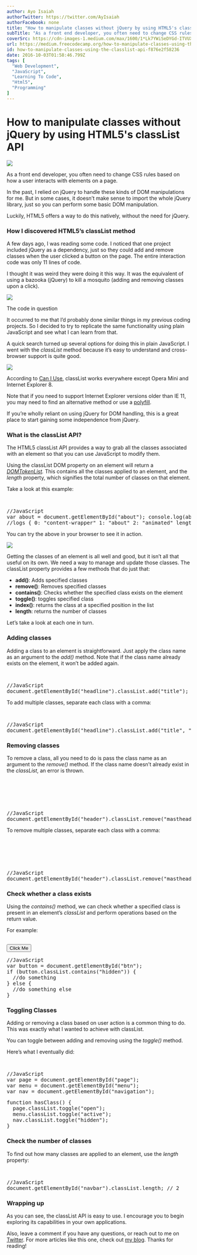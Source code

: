 ```yaml
---
author: Ayo Isaiah
authorTwitter: https://twitter.com/AyIsaiah
authorFacebook: none
title: "How to manipulate classes without jQuery by using HTML5's classList API"
subTitle: "As a front end developer, you often need to change CSS rules based on how a user interacts with elements on a page...."
coverSrc: https://cdn-images-1.medium.com/max/1600/1*Lk7YWiSeDYGd-ITVUXbBbA.png
url: https://medium.freecodecamp.org/how-to-manipulate-classes-using-the-classlist-api-f876e2f58236
id: how-to-manipulate-classes-using-the-classlist-api-f876e2f58236
date: 2016-10-03T01:58:46.799Z
tags: [
  "Web Development",
  "JavaScript",
  "Learning To Code",
  "Html5",
  "Programming"
]
---
```

# How to manipulate classes without jQuery by using HTML5's classList API



![](https://cdn-images-1.medium.com/max/1600/1*Lk7YWiSeDYGd-ITVUXbBbA.png)



As a front end developer, you often need to change CSS rules based on how a user interacts with elements on a page.

In the past, I relied on jQuery to handle these kinds of DOM manipulations for me. But in some cases, it doesn’t make sense to import the whole jQuery library, just so you can perform some basic DOM manipulation.

Luckily, HTML5 offers a way to do this natively, without the need for jQuery.

### How I discovered HTML5’s classList method

A few days ago, I was reading some code. I noticed that one project included jQuery as a dependency, just so they could add and remove classes when the user clicked a button on the page. The entire interaction code was only 11 lines of code.

I thought it was weird they were doing it this way. It was the equivalent of using a bazooka (jQuery) to kill a mosquito (adding and removing classes upon a click).



![](https://cdn-images-1.medium.com/max/1600/1*3zwRTLD4EUq7RrBx_DCoiQ.png)

The code in question



It occurred to me that I’d probably done similar things in my previous coding projects. So I decided to try to replicate the same functionality using plain JavaScript and see what I can learn from that.

A quick search turned up several options for doing this in plain JavaScript. I went with the _classList_ method because it’s easy to understand and cross-browser support is quite good.







![](https://cdn-images-1.medium.com/max/2000/1*KeozcS_mNvriBBUYcex-5g.png)

According to [Can I Use](http://caniuse.com/#search=classList), classList works everywhere except Opera Mini and Internet Explorer 8.







Note that if you need to support Internet Explorer versions older than IE 11, you may need to find an alternative method or use a [polyfill](https://github.com/eligrey/classList.js).

If you’re wholly reliant on using jQuery for DOM handling, this is a great place to start gaining some independence from jQuery.

### What is the classList API?

The HTML5 classList API provides a way to grab all the classes associated with an element so that you can use JavaScript to modify them.

Using the classList DOM property on an element will return a [_DOMTokenList_](https://developer.mozilla.org/en/docs/Web/API/DOMTokenList)_._ This contains all the classes applied to an element, and the _length_ property, which signifies the total number of classes on that element.

Take a look at this example:

<pre name="728a" id="728a" class="graf graf--pre graf-after--p"><!-- html -->  
</pre>

<pre name="6ba5" id="6ba5" class="graf graf--pre graf-after--pre">//JavaScript  
var about = document.getElementById("about"); console.log(about.classList);   
//logs { 0: "content-wrapper" 1: "about" 2: "animated" length: 3 value: "content-wrapper about animated" }</pre>

You can try the above in your browser to see it in action.



![](https://cdn-images-1.medium.com/max/1600/1*Nk6IoIbQ7I1WVtEXs1qV8A.png)



Getting the classes of an element is all well and good, but it isn’t all that useful on its own. We need a way to manage and update those classes. The classList property provides a few methods that do just that:

*   **add()**: Adds specified classes
*   **remove()**: Removes specified classes
*   **contains()**: Checks whether the specified class exists on the element
*   **toggle()**: toggles specified class
*   **index()**: returns the class at a specified position in the list
*   **length**: returns the number of classes

Let’s take a look at each one in turn.

### Adding classes

Adding a class to an element is straightforward. Just apply the class name as an argument to the _add()_ method. Note that if the class name already exists on the element, it won’t be added again.

<pre name="f9c4" id="f9c4" class="graf graf--pre graf-after--p"><!-- html -->  
</pre>

<pre name="dbf9" id="dbf9" class="graf graf--pre graf-after--pre">//JavaScript  
document.getElementById("headline").classList.add("title"); //gives class="heading title"</pre>

To add multiple classes, separate each class with a comma:

<pre name="5bf4" id="5bf4" class="graf graf--pre graf-after--p"><!-- html -->  
</pre>

<pre name="0069" id="0069" class="graf graf--pre graf-after--pre">//JavaScript  
document.getElementById("headline").classList.add("title", "headline"); //gives class="heading title headline"</pre>

### Removing classes

To remove a class, all you need to do is pass the class name as an argument to the _remove()_ method. If the class name doesn’t already exist in the _classList_, an error is thrown.

<pre name="4e5c" id="4e5c" class="graf graf--pre graf-after--p"><!-- html -->  
<header class="masthead clearfix" id="header"></header></pre>

<pre name="a8f1" id="a8f1" class="graf graf--pre graf-after--pre">//JavaScript  
document.getElementById("header").classList.remove("masthead"); //gives class="clearfix"</pre>

To remove multiple classes, separate each class with a comma:

<pre name="771d" id="771d" class="graf graf--pre graf-after--p"><!-- html -->  
<header class="masthead clearfix headline" id="header"></header></pre>

<pre name="7858" id="7858" class="graf graf--pre graf-after--pre">//JavaScript  
document.getElementById("header").classList.remove("masthead", "headline"); //gives class="clearfix"</pre>

### Check whether a class exists

Using the _contains()_ method, we can check whether a specified class is present in an element’s _classList_ and perform operations based on the return value.

For example:

<pre name="11c1" id="11c1" class="graf graf--pre graf-after--p"><!-- html -->  
<button class="hidden" id="btn">Click Me</button></pre>

<pre name="6060" id="6060" class="graf graf--pre graf-after--pre">//JavaScript  
var button = document.getElementById("btn");   
if (button.classList.contains("hidden")) {   
  //do something   
} else {   
  //do something else  
}</pre>

### Toggling Classes

Adding or removing a class based on user action is a common thing to do. This was exactly what I wanted to achieve with classList.

You can toggle between adding and removing using the _toggle()_ method.

Here’s what I eventually did:

<pre name="4739" id="4739" class="graf graf--pre graf-after--p"><!-- html -->  
</pre>

<pre name="ba17" id="ba17" class="graf graf--pre graf-after--pre">//JavaScript  
var page = document.getElementById("page");   
var menu = document.getElementById("menu");   
var nav = document.getElementById("navigation"); </pre>

<pre name="b5cb" id="b5cb" class="graf graf--pre graf-after--pre">function hasClass() {   
  page.classList.toggle("open");   
  menu.classList.toggle("active");  
  nav.classList.toggle("hidden");   
}</pre>

### Check the number of classes

To find out how many classes are applied to an element, use the _length_ property:

<pre name="90ec" id="90ec" class="graf graf--pre graf-after--p"><!-- html -->  
<nav class="nav hidden" id="navbar"></nav></pre>

<pre name="bd0e" id="bd0e" class="graf graf--pre graf-after--pre">//JavaScript  
document.getElementById("navbar").classList.length; // 2</pre>

### Wrapping up

As you can see, the classList API is easy to use. I encourage you to begin exploring its capabilities in your own applications.

Also, leave a comment if you have any questions, or reach out to me on [Twitter](https://twitter.com/ayisaiah). For more articles like this one, check out [my blog](https://ayoisaiah.com/blog/). Thanks for reading!









